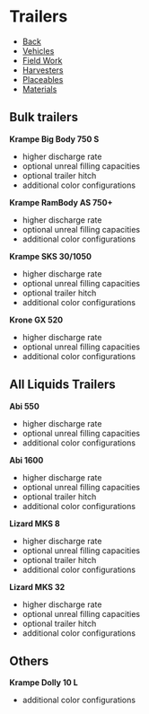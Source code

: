 # Trailers

- [Back](https://github.com/YurgFS/FS25_Yurg_Custom_Pack)
- [Vehicles](VEHICLES.md)
- [Field Work](FIELD_WORK.md)
- [Harvesters](HARVESTERS.md)
- [Placeables](PLACEABLES.md)
- [Materials](MATERIALS.md)


## Bulk trailers

**Krampe Big Body 750 S**
- higher discharge rate
- optional unreal filling capacities
- optional trailer hitch
- additional color configurations

**Krampe RamBody AS 750+**
- higher discharge rate
- optional unreal filling capacities
- additional color configurations

**Krampe SKS 30/1050**
- higher discharge rate
- optional unreal filling capacities
- optional trailer hitch
- additional color configurations

**Krone GX 520**
- higher discharge rate
- optional unreal filling capacities
- additional color configurations


## All Liquids Trailers

**Abi 550**
- higher discharge rate
- optional unreal filling capacities
- additional color configurations

**Abi 1600**
- higher discharge rate
- optional unreal filling capacities
- optional trailer hitch
- additional color configurations

**Lizard MKS 8**
- higher discharge rate
- optional unreal filling capacities
- optional trailer hitch
- additional color configurations

**Lizard MKS 32**
- higher discharge rate
- optional unreal filling capacities
- optional trailer hitch
- additional color configurations


## Others

**Krampe Dolly 10 L**
- additional color configurations
